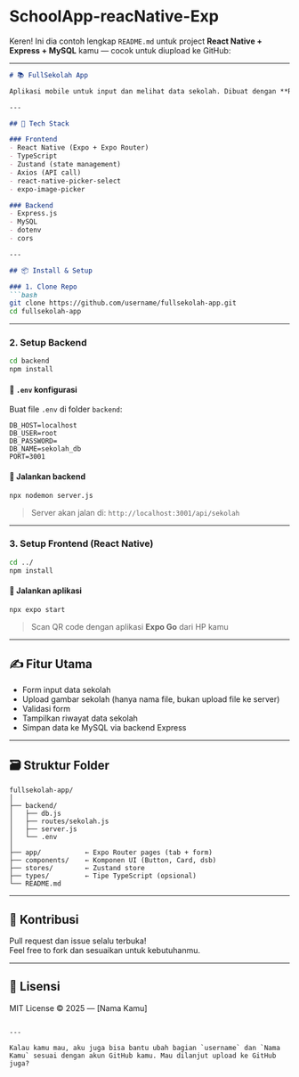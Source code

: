 # SchoolApp-reacNative-Exp

Keren! Ini dia contoh lengkap `README.md` untuk project **React Native + Express + MySQL** kamu — cocok untuk diupload ke GitHub:

---

```markdown
# 📚 FullSekolah App

Aplikasi mobile untuk input dan melihat data sekolah. Dibuat dengan **React Native (Expo Router)** untuk frontend dan **Express.js + MySQL** untuk backend.

---

## 🚀 Tech Stack

### Frontend
- React Native (Expo + Expo Router)
- TypeScript
- Zustand (state management)
- Axios (API call)
- react-native-picker-select
- expo-image-picker

### Backend
- Express.js
- MySQL
- dotenv
- cors

---

## 📦 Install & Setup

### 1. Clone Repo
```bash
git clone https://github.com/username/fullsekolah-app.git
cd fullsekolah-app
```

---

### 2. Setup Backend

```bash
cd backend
npm install
```

#### 💾 `.env` konfigurasi
Buat file `.env` di folder `backend`:

```
DB_HOST=localhost
DB_USER=root
DB_PASSWORD=
DB_NAME=sekolah_db
PORT=3001
```

#### 🔌 Jalankan backend
```bash
npx nodemon server.js
```
> Server akan jalan di: `http://localhost:3001/api/sekolah`

---

### 3. Setup Frontend (React Native)

```bash
cd ../
npm install
```

#### 📱 Jalankan aplikasi
```bash
npx expo start
```

> Scan QR code dengan aplikasi **Expo Go** dari HP kamu

---

## ✍️ Fitur Utama

- Form input data sekolah
- Upload gambar sekolah (hanya nama file, bukan upload file ke server)
- Validasi form
- Tampilkan riwayat data sekolah
- Simpan data ke MySQL via backend Express

---

## 🗃️ Struktur Folder

```
fullsekolah-app/
│
├── backend/
│   ├── db.js
│   ├── routes/sekolah.js
│   ├── server.js
│   └── .env
│
├── app/           ← Expo Router pages (tab + form)
├── components/    ← Komponen UI (Button, Card, dsb)
├── stores/        ← Zustand store
├── types/         ← Tipe TypeScript (opsional)
└── README.md
```

---

## 🙌 Kontribusi

Pull request dan issue selalu terbuka!  
Feel free to fork dan sesuaikan untuk kebutuhanmu.

---

## 📄 Lisensi

MIT License © 2025 — [Nama Kamu]
```

---

Kalau kamu mau, aku juga bisa bantu ubah bagian `username` dan `Nama Kamu` sesuai dengan akun GitHub kamu. Mau dilanjut upload ke GitHub juga?
